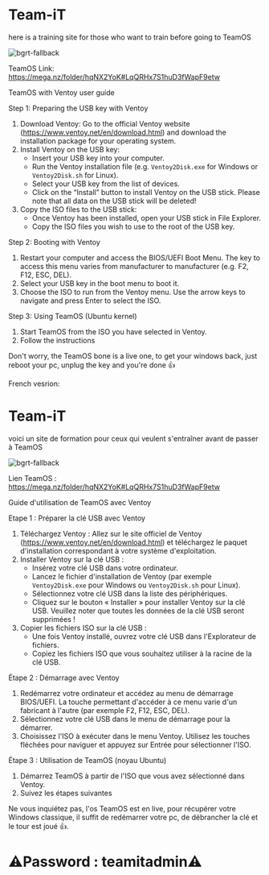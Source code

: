 # Team-iT
here is a training site for those who want to train before going to TeamOS


![bgrt-fallback](https://github.com/user-attachments/assets/7ef2e0b2-5207-45cf-8c30-4f922a1b578a)




TeamOS Link: https://mega.nz/folder/hqNX2YoK#LqQRHx7S1huD3fWapF9etw

TeamOS with Ventoy user guide

Step 1: Preparing the USB key with Ventoy
1. Download Ventoy: Go to the official Ventoy website (https://www.ventoy.net/en/download.html) and download the installation package for your operating system.
2. Install Ventoy on the USB key:
   - Insert your USB key into your computer.
   - Run the Ventoy installation file (e.g. `Ventoy2Disk.exe` for Windows or `Ventoy2Disk.sh` for Linux).
   - Select your USB key from the list of devices.
   - Click on the “Install” button to install Ventoy on the USB stick. Please note that all data on the USB stick will be deleted!
3. Copy the ISO files to the USB stick:
   - Once Ventoy has been installed, open your USB stick in File Explorer.
   - Copy the ISO files you wish to use to the root of the USB key.

Step 2: Booting with Ventoy
1. Restart your computer and access the BIOS/UEFI Boot Menu. The key to access this menu varies from manufacturer to manufacturer (e.g. F2, F12, ESC, DEL).
2. Select your USB key in the boot menu to boot it.
3. Choose the ISO to run from the Ventoy menu. Use the arrow keys to navigate and press Enter to select the ISO.

Step 3: Using TeamOS (Ubuntu kernel)
1. Start TeamOS from the ISO you have selected in Ventoy.
2. Follow the instructions


Don't worry, the TeamOS bone is a live one, to get your windows back, just reboot your pc, unplug the key and you're done 👍


French vesrion:

# Team-iT
voici un site de formation pour ceux qui veulent s'entraîner avant de passer à TeamOS


![bgrt-fallback](https://github.com/user-attachments/assets/7ef2e0b2-5207-45cf-8c30-4f922a1b578a)




Lien TeamOS : https://mega.nz/folder/hqNX2YoK#LqQRHx7S1huD3fWapF9etw

Guide d'utilisation de TeamOS avec Ventoy

Etape 1 : Préparer la clé USB avec Ventoy
1. Téléchargez Ventoy : Allez sur le site officiel de Ventoy (https://www.ventoy.net/en/download.html) et téléchargez le paquet d'installation correspondant à votre système d'exploitation.
2. Installer Ventoy sur la clé USB :
   - Insérez votre clé USB dans votre ordinateur.
   - Lancez le fichier d'installation de Ventoy (par exemple `Ventoy2Disk.exe` pour Windows ou `Ventoy2Disk.sh` pour Linux).
   - Sélectionnez votre clé USB dans la liste des périphériques.
   - Cliquez sur le bouton « Installer » pour installer Ventoy sur la clé USB. Veuillez noter que toutes les données de la clé USB seront supprimées !
3. Copier les fichiers ISO sur la clé USB :
   - Une fois Ventoy installé, ouvrez votre clé USB dans l'Explorateur de fichiers.
   - Copiez les fichiers ISO que vous souhaitez utiliser à la racine de la clé USB.

Étape 2 : Démarrage avec Ventoy
1. Redémarrez votre ordinateur et accédez au menu de démarrage BIOS/UEFI. La touche permettant d'accéder à ce menu varie d'un fabricant à l'autre (par exemple F2, F12, ESC, DEL).
2. Sélectionnez votre clé USB dans le menu de démarrage pour la démarrer.
3. Choisissez l'ISO à exécuter dans le menu Ventoy. Utilisez les touches fléchées pour naviguer et appuyez sur Entrée pour sélectionner l'ISO.

Étape 3 : Utilisation de TeamOS (noyau Ubuntu)
1. Démarrez TeamOS à partir de l'ISO que vous avez sélectionné dans Ventoy.
2. Suivez les étapes suivantes


Ne vous inquiétez pas, l'os TeamOS est en live, pour récupérer votre Windows classique, il suffit de redémarrer votre pc, de débrancher la clé et le tour est joué 👍.








# ⚠️Password : teamitadmin⚠️

